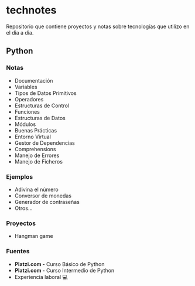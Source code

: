 # technotes
Repositorio que contiene proyectos y notas sobre tecnologías que utilizo en el dia a dia.

## Python
### Notas

* Documentación
* Variables
* Tipos de Datos Primitivos
* Operadores
* Estructuras de Control
* Funciones
* Estructuras de Datos
* Módulos
* Buenas Prácticas
* Entorno Virtual
* Gestor de Dependencias
* Comprehensions
* Manejo de Errores
* Manejo de Ficheros
### Ejemplos

* Adivina el número
* Conversor de monedas
* Generador de contraseñas
* Otros...
### Proyectos

* Hangman game
### Fuentes

* **Platzi.com -** Curso Básico de Python
* **Platzi.com -** Curso Intermedio de Python
* Experiencia laboral :computer: